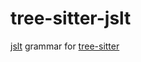 # tree-sitter-jslt
[jslt](https://github.com/schibsted/jslt) grammar for [tree-sitter](https://tree-sitter.github.io/tree-sitter/)
